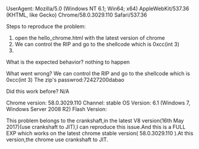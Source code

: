 UserAgent: Mozilla/5.0 (Windows NT 6.1; Win64; x64) AppleWebKit/537.36 (KHTML, like Gecko) Chrome/58.0.3029.110 Safari/537.36

Steps to reproduce the problem:
1. open the hello_chrome.html with the latest version of chrome
2. We can control the RIP and go to the shellcode which is 0xcc(int 3)
3. 

What is the expected behavior?
nothing to happen

What went wrong?
We can control the RIP and go to the shellcode which is 0xcc(int 3)
The zip's passwrod:72427200dabao

Did this work before? N/A 

Chrome version: 58.0.3029.110  Channel: stable
OS Version: 6.1 (Windows 7, Windows Server 2008 R2)
Flash Version: 

This problem belongs to the crankshaft,in the latest V8 version(16th May 2017)(use crankshaft to JIT),I can reproduce this issue.And this is a FULL EXP which works on the latest chrome stable version( 58.0.3029.110 ).At this version,the chrome use crankshaft to JIT.